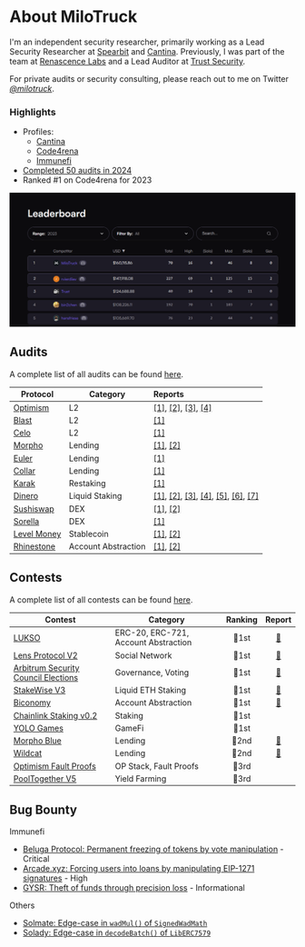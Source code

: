 # About MiloTruck

I'm an independent security researcher, primarily working as a Lead Security Researcher at [Spearbit](https://spearbit.com/) and [Cantina](https://cantina.xyz/). Previously, I was part of the team at [Renascence Labs](https://renascence-labs.xyz/) and a Lead Auditor at [Trust Security](https://www.trust-security.xyz/).

For private audits or security consulting, please reach out to me on Twitter [*@milotruck*](https://twitter.com/milotruck).

### Highlights

- Profiles: 
  - [Cantina](https://cantina.xyz/u/milotruck)
  - [Code4rena](https://code4rena.com/@MiloTruck)
  - [Immunefi](https://immunefi.com/profile/milotruck/)
- [Completed 50 audits in 2024](https://github.com/MiloTruck/audits/blob/main/audits.md)
- Ranked #1 on Code4rena for 2023

<img src="images/c4_leaderboard.png" width="900">

## Audits

A complete list of all audits can be found [here](/audits.md).

| Protocol | Category |  Reports |
| - | - | :- |
| [Optimism](https://www.optimism.io/) | L2 | [[1]](/audits/solo/Optimism%20(DeputyPauseModule).pdf), [[2]](/audits/spearbit/Optimism%20(Upgrade%2013).pdf), [[3]](/audits/spearbit/Optimism%20(Pectra%20Upgrade).pdf), [[4]](/audits/spearbit/Optimism%20(Upgrade%2015).pdf) |
| [Blast](https://blast.io/) | L2 | [[1]](/audits/spearbit/Blast%20L2.pdf) |
| [Celo](https://celo.org/) | L2 | [[1]](/audits/spearbit/Celo.pdf) |
| [Morpho](https://morpho.org/) | Lending | [[1]](/audits/spearbit/Morpho%20(Bundler%20V3).pdf), [[2]](/audits/spearbit/Morpho%20(Bundler3).pdf) |
| [Euler](https://www.euler.finance/) | Lending | [[1]](/audits/spearbit/EulerSwap.pdf) |
| [Collar](https://www.collarprotocol.xyz/) | Lending | [[1]](/audits/spearbit/Collar.pdf) |
| [Karak](https://karak.network/) | Restaking | [[1]](/audits/renascence/Karak%20(Native%20Restaking).pdf) |
| [Dinero](https://dinero.xyz/) | Liquid Staking | [[1]](/audits/renascence/Redacted%20Finance%20(Institutional%20Pirex).pdf), [[2]](/audits/renascence/Redacted%20Finance%20(Branded%20LST).pdf), [[3]](/audits/renascence/Redacted%20Finance%20(Branded%20LST%20v2).pdf), [[4]](/audits/renascence/Dinero%20(Stargate%20LST).pdf), [[5]](/audits/renascence/Dinero%20(Arbitrum%20LST).pdf), [[6]](/audits/renascence/Dinero%20(Super%20ETH).pdf), [[7]](/audits/renascence/Dinero%20(Staked%20S).pdf) |
| [Sushiswap](https://www.sushi.com/) | DEX | [[1]](/audits/spearbit/Sushiswap%20(RouteProcessor4).pdf), [[2]](/audits/spearbit/Sushiswap%20(RouteProcessor5).pdf) |
| [Sorella](https://sorellalabs.xyz/) | DEX | [[1]](/audits/spearbit/Sorella%20(Angstrom).pdf) |
| [Level Money](https://www.level.money/) | Stablecoin | [[1]](/audits/spearbit/Level%20Money%20(Staking).pdf), [[2]](/audits/spearbit/Level%20Money%20(Stablecoin%20LST).pdf) |
| [Rhinestone](https://www.rhinestone.wtf/) | Account Abstraction | [[1]](/audits/renascence/Rhinestone%20(Smart%20Sessions).pdf), [[2]](/audits/renascence/Rhinestone%20(Smart%20Sessions%20Update).pdf) |

## Contests

A complete list of all contests can be found [here](/contests.md).

| Contest | Category | Ranking | Report |
| - | - | :-: | :-: |
| [LUKSO](https://code4rena.com/contests/2023-06-lukso) | ERC-20, ERC-721, Account Abstraction | 🥇1st | [📄](/contests/pdf/LUKSO.pdf) |
| [Lens Protocol V2](https://code4rena.com/contests/2023-07-lens-protocol-v2) | Social Network | 🥇1st |[📄](/contests/2023-07-lens.md) |
| [Arbitrum Security Council Elections](https://code4rena.com/contests/2023-08-arbitrum-security-council-election-system) | Governance, Voting | 🥇1st | [📄](/contests/pdf/Arbitrum%20Security%20Council%20Elections.pdf) |
| [StakeWise V3](https://app.hats.finance/audit-competitions/stakewise-0xd91cd6ed6c9a112fdc112b1a3c66e47697f522cd/leaderboard) | Liquid ETH Staking | 🥇1st |[📄](/contests/pdf/StakeWise%20V3.pdf) |
| [Biconomy](https://codehawks.cyfrin.io/c/2024-07-biconomy/results) | Account Abstraction | 🥇1st |[📄](/contests/2024-07-biconomy.md) |
| [Chainlink Staking v0.2](https://code4rena.com/contests/2023-08-chainlink-staking-v02) | Staking | 🥇1st |  |
| [YOLO Games](https://cantina.xyz/competitions/a2c3cc6a-e384-495f-9751-5d7e657bc219/leaderboard) | GameFi | 🥇1st |  |
| [Morpho Blue](https://cantina.xyz/competitions/d86b7f95-e574-4092-8ea2-78dcac2f54f1/leaderboard) | Lending | 🥈2nd | [📄](/contests/2023-12-morpho-blue.md) |
| [Wildcat](https://code4rena.com/contests/2023-10-the-wildcat-protocol) | Lending | 🥈2nd | [📄](/contests/2023-10-wildcat.md) |
| [Optimism Fault Proofs](https://audits.sherlock.xyz/contests/205/leaderboard) | OP Stack, Fault Proofs | 🥉3rd | |
| [PoolTogether V5](https://audits.sherlock.xyz/contests/225/leaderboard) | Yield Farming | 🥉3rd | |

## Bug Bounty

Immunefi

- [Beluga Protocol: Permanent freezing of tokens by vote manipulation](/immunefi/beluga-C-01.md) - Critical
- [Arcade.xyz: Forcing users into loans by manipulating EIP-1271 signatures](/immunefi/arcadexyz-H-01.md) - High
- [GYSR: Theft of funds through precision loss](/immunefi/gysr-I-01.md) - Informational

Others

- [Solmate: Edge-case in `wadMul()` of `SignedWadMath`](https://github.com/transmissions11/solmate/pull/380)
- [Solady: Edge-case in `decodeBatch()` of `LibERC7579`](https://github.com/Vectorized/solady/pull/1230)